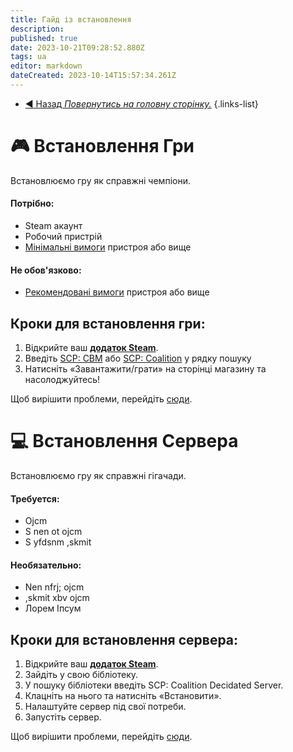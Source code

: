 ```yaml
---
title: Гайд із встановлення
description: 
published: true
date: 2023-10-21T09:28:52.880Z
tags: ua
editor: markdown
dateCreated: 2023-10-14T15:57:34.261Z
---
```


- [:arrow_backward: Назад *Повернутись на головну сторінку.*](/uk/home)
{.links-list}
# :video_game: Встановлення Гри
Встановлюємо гру як справжні чемпіони.
#### **Потрібно**:
- Steam акаунт
- Робочий пристрій
- [Мінімальні вимоги](/uk/install/requirements) пристроя або вище

#### **Не обов'язково**:
- [Рекомендовані вимоги](/uk/install/requirements) пристроя або вище

## Кроки для встановлення гри:
1. Відкрийте ваш [**додаток Steam**](https://store.steampowered.com/about/).
2. Введіть [SCP: CBM](https://store.steampowered.com/app/1782380/SCP_Containment_Breach_Multiplayer/) або [SCP: Coalition](https://wiki.scpcbm.com) у рядку пошуку
3. Натисніть «Завантажити/грати» на сторінці магазину та насолоджуйтесь!

Щоб вирішити проблеми, перейдіть [сюди](/uk/home).

# :computer: Встановлення Сервера
Встановлюємо гру як справжні гігачади.
#### **Требуется**:
- Ojcm
- S nen ot ojcm
- S yfdsnm ,skmit
#### **Необязательно**:
- Nen nfrj; ojcm
- ,skmit xbv ojcm
- Лорем Іпсум

## Кроки для встановлення сервера:
1. Відкрийте ваш [**додаток Steam**](https://store.steampowered.com/about/).
2. Зайдіть у свою бібліотеку.
3. У пошуку бібліотеки введіть SCP: Coalition Decidated Server.
4. Клацніть на нього та натисніть «Встановити».
5. Налаштуйте сервер під свої потреби.
6. Запустіть сервер.

Щоб вирішити проблеми, перейдіть [сюди](/uk/home).
